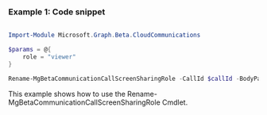 ### Example 1: Code snippet

```powershell

Import-Module Microsoft.Graph.Beta.CloudCommunications

$params = @{
	role = "viewer"
}

Rename-MgBetaCommunicationCallScreenSharingRole -CallId $callId -BodyParameter $params

```
This example shows how to use the Rename-MgBetaCommunicationCallScreenSharingRole Cmdlet.

